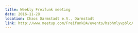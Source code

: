 ```yaml
---
title: Weekly Freifunk meeting
date: 2016-11-28
location: Chaos Darmstadt e.V., Darmstadt
link: http://www.meetup.com/FreifunkDA/events/hsbhmlyvpblc/
---
```

